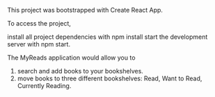 This project was bootstrapped with Create React App.

To access the project,

install all project dependencies with npm install start the development server with npm start.

The MyReads application would allow you to

1. search and add books to your bookshelves.
2. move books to three different bookshelves: Read, Want to Read, Currently Reading.
